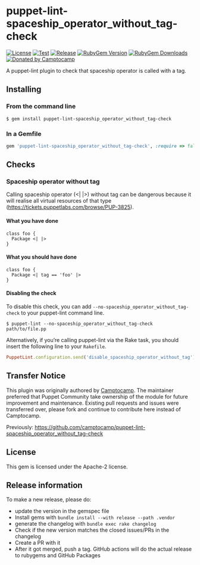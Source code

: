 puppet-lint-spaceship_operator_without_tag-check
================================================

[![License](https://img.shields.io/github/license/voxpupuli/puppet-lint-spaceship_operator_without_tag-check.svg)](https://github.com/voxpupuli/puppet-lint-spaceship_operator_without_tag-check/blob/master/LICENSE)
[![Test](https://github.com/voxpupuli/puppet-lint-param-docs/actions/workflows/test.yml/badge.svg)](https://github.com/voxpupuli/puppet-lint-param-docs/actions/workflows/test.yml)
[![Release](https://github.com/voxpupuli/puppet-lint-param-docs/actions/workflows/release.yml/badge.svg)](https://github.com/voxpupuli/puppet-lint-param-docs/actions/workflows/release.yml)
[![RubyGem Version](https://img.shields.io/gem/v/puppet-lint-param-docs.svg)](https://rubygems.org/gems/puppet-lint-param-docs)
[![RubyGem Downloads](https://img.shields.io/gem/dt/puppet-lint-param-docs.svg)](https://rubygems.org/gems/puppet-lint-param-docs)
[![Donated by Camptocamp](https://img.shields.io/badge/donated%20by-camptocamp-fb7047.svg)](#transfer-notice)

A puppet-lint plugin to check that spaceship operator is called with a tag.

## Installing

### From the command line

```shell
$ gem install puppet-lint-spaceship_operator_without_tag-check
```

### In a Gemfile

```ruby
gem 'puppet-lint-spaceship_operator_without_tag-check', :require => false
```

## Checks

### Spaceship operator without tag

Calling spaceship operator (<| |>) without tag can be dangerous because it will realise all virtual resources of that type (https://tickets.puppetlabs.com/browse/PUP-3825).

#### What you have done

```puppet
class foo {
  Package <| |>
}
```

#### What you should have done

```puppet
class foo {
  Package <| tag == 'foo' |>
}
```

#### Disabling the check

To disable this check, you can add `--no-spaceship_operator_without_tag-check` to your puppet-lint command line.

```shell
$ puppet-lint --no-spaceship_operator_without_tag-check path/to/file.pp
```

Alternatively, if you’re calling puppet-lint via the Rake task, you should insert the following line to your `Rakefile`.

```ruby
PuppetLint.configuration.send('disable_spaceship_operator_without_tag')
```

## Transfer Notice

This plugin was originally authored by [Camptocamp](http://www.camptocamp.com).
The maintainer preferred that Puppet Community take ownership of the module for future improvement and maintenance.
Existing pull requests and issues were transferred over, please fork and continue to contribute here instead of Camptocamp.

Previously: https://github.com/camptocamp/puppet-lint-spaceship_operator_without_tag-check

## License

This gem is licensed under the Apache-2 license.

## Release information

To make a new release, please do:
* update the version in the gemspec file
* Install gems with `bundle install --with release --path .vendor`
* generate the changelog with `bundle exec rake changelog`
* Check if the new version matches the closed issues/PRs in the changelog
* Create a PR with it
* After it got merged, push a tag. GitHub actions will do the actual release to rubygems and GitHub Packages
